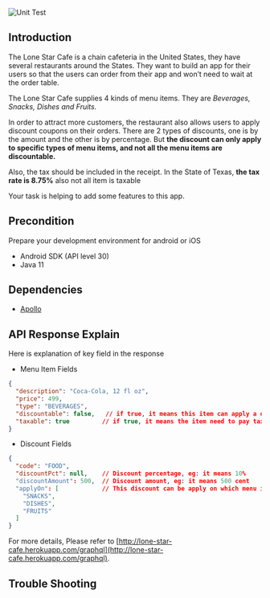 ![Unit Test](https://github.com/twcn-na-homework/lone-star-cafe-android/actions/workflows/unit-test-pipeline.yml/badge.svg)

## Introduction

The Lone Star Cafe is a chain cafeteria in the United States, they have several restaurants around the States. They want to build an app for their users so that the users can order from their app and won’t need to wait at the order table.

The Lone Star Cafe supplies 4 kinds of menu items. They are *Beverages, Snacks, Dishes and Fruits.*

In order to attract more customers, the restaurant also allows users to apply discount coupons on their orders. There are 2 types of discounts, one is by the amount and the other is by percentage. But **the discount can only apply to specific types of menu items, and not all the menu items are discountable.**

Also, the tax should be included in the receipt. In the State of Texas, **the tax rate is 8.75%** also not all item is taxable

Your task is helping to add some features to this app.

## Precondition

Prepare your development environment for android or iOS

* Android SDK (API level 30)
* Java 11

## Dependencies

- [Apollo](https://github.com/apollographql/apollo-kotlin)

## API Response Explain

 Here is explanation of key field in the response

* Menu Item Fields

```json
{
  "description": "Coca-Cola, 12 fl oz",
  "price": 499,
  "type": "BEVERAGES",
  "discountable": false,   // if true, it means this item can apply a discount
  "taxable": true         // if true, it means the item need to pay tax
}
```
* Discount Fields

```json
{
  "code": "FOOD",
  "discountPct": null,    // Discount percentage, eg: it means 10%
  "discountAmount": 500,  // Discount amount, eg: it means 500 cent
  "applyOn": [            // This discount can be apply on which menu item
    "SNACKS",
    "DISHES",
    "FRUITS"
  ]
}

```

For more details, Please refer to [http://lone-star-cafe.herokuapp.com/graphql](http://lone-star-cafe.herokuapp.com/graphql).

## Trouble Shooting